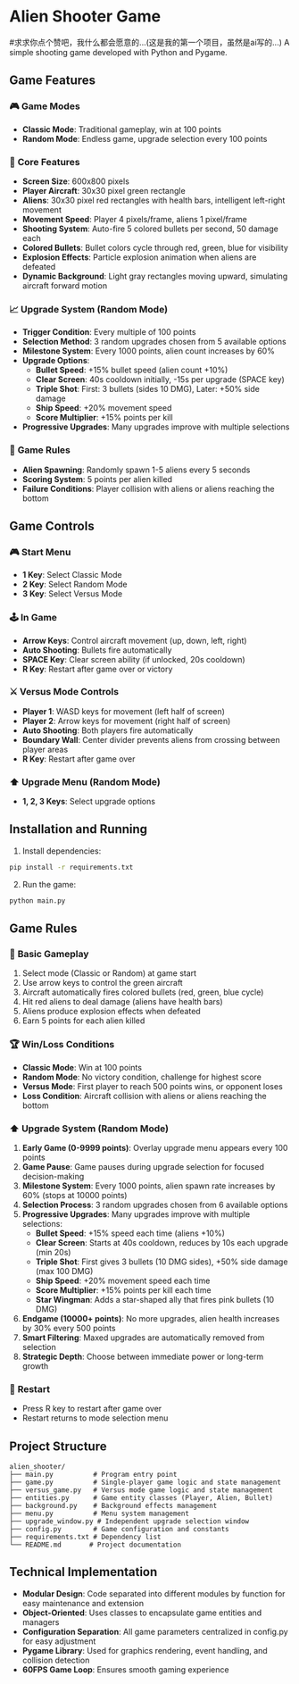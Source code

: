 # Alien Shooter Game
#求求你点个赞吧，我什么都会愿意的...(这是我的第一个项目，虽然是ai写的...)
A simple shooting game developed with Python and Pygame.

## Game Features

### 🎮 **Game Modes**
- **Classic Mode**: Traditional gameplay, win at 100 points
- **Random Mode**: Endless game, upgrade selection every 100 points

### 🚀 **Core Features**
- **Screen Size**: 600x800 pixels
- **Player Aircraft**: 30x30 pixel green rectangle
- **Aliens**: 30x30 pixel red rectangles with health bars, intelligent left-right movement
- **Movement Speed**: Player 4 pixels/frame, aliens 1 pixel/frame
- **Shooting System**: Auto-fire 5 colored bullets per second, 50 damage each
- **Colored Bullets**: Bullet colors cycle through red, green, blue for visibility
- **Explosion Effects**: Particle explosion animation when aliens are defeated
- **Dynamic Background**: Light gray rectangles moving upward, simulating aircraft forward motion

### 📈 **Upgrade System** (Random Mode)
- **Trigger Condition**: Every multiple of 100 points
- **Selection Method**: 3 random upgrades chosen from 5 available options
- **Milestone System**: Every 1000 points, alien count increases by 60%
- **Upgrade Options**:
  - **Bullet Speed**: +15% bullet speed (alien count +10%)
  - **Clear Screen**: 40s cooldown initially, -15s per upgrade (SPACE key)
  - **Triple Shot**: First: 3 bullets (sides 10 DMG), Later: +50% side damage
  - **Ship Speed**: +20% movement speed
  - **Score Multiplier**: +15% points per kill
- **Progressive Upgrades**: Many upgrades improve with multiple selections

### 🎯 **Game Rules**
- **Alien Spawning**: Randomly spawn 1-5 aliens every 5 seconds
- **Scoring System**: 5 points per alien killed
- **Failure Conditions**: Player collision with aliens or aliens reaching the bottom

## Game Controls

### 🎮 **Start Menu**
- **1 Key**: Select Classic Mode
- **2 Key**: Select Random Mode
- **3 Key**: Select Versus Mode

### 🕹️ **In Game**
- **Arrow Keys**: Control aircraft movement (up, down, left, right)
- **Auto Shooting**: Bullets fire automatically
- **SPACE Key**: Clear screen ability (if unlocked, 20s cooldown)
- **R Key**: Restart after game over or victory

### ⚔️ **Versus Mode Controls**
- **Player 1**: WASD keys for movement (left half of screen)
- **Player 2**: Arrow keys for movement (right half of screen)
- **Auto Shooting**: Both players fire automatically
- **Boundary Wall**: Center divider prevents aliens from crossing between player areas
- **R Key**: Restart after game over

### ⬆️ **Upgrade Menu** (Random Mode)
- **1, 2, 3 Keys**: Select upgrade options

## Installation and Running

1. Install dependencies:
```bash
pip install -r requirements.txt
```

2. Run the game:
```bash
python main.py
```

## Game Rules

### 🎯 **Basic Gameplay**
1. Select mode (Classic or Random) at game start
2. Use arrow keys to control the green aircraft
3. Aircraft automatically fires colored bullets (red, green, blue cycle)
4. Hit red aliens to deal damage (aliens have health bars)
5. Aliens produce explosion effects when defeated
6. Earn 5 points for each alien killed

### 🏆 **Win/Loss Conditions**
- **Classic Mode**: Win at 100 points
- **Random Mode**: No victory condition, challenge for highest score
- **Versus Mode**: First player to reach 500 points wins, or opponent loses
- **Loss Condition**: Aircraft collision with aliens or aliens reaching the bottom

### ⬆️ **Upgrade System** (Random Mode)
1. **Early Game (0-9999 points)**: Overlay upgrade menu appears every 100 points
2. **Game Pause**: Game pauses during upgrade selection for focused decision-making
3. **Milestone System**: Every 1000 points, alien spawn rate increases by 60% (stops at 10000 points)
4. **Selection Process**: 3 random upgrades chosen from 6 available options
5. **Progressive Upgrades**: Many upgrades improve with multiple selections:
   - **Bullet Speed**: +15% speed each time (aliens +10%)
   - **Clear Screen**: Starts at 40s cooldown, reduces by 10s each upgrade (min 20s)
   - **Triple Shot**: First gives 3 bullets (10 DMG sides), +50% side damage (max 100 DMG)
   - **Ship Speed**: +20% movement speed each time
   - **Score Multiplier**: +15% points per kill each time
   - **Star Wingman**: Adds a star-shaped ally that fires pink bullets (10 DMG)
6. **Endgame (10000+ points)**: No more upgrades, alien health increases by 30% every 500 points
7. **Smart Filtering**: Maxed upgrades are automatically removed from selection
8. **Strategic Depth**: Choose between immediate power or long-term growth

### 🔄 **Restart**
- Press R key to restart after game over
- Restart returns to mode selection menu

## Project Structure

```
alien_shooter/
├── main.py          # Program entry point
├── game.py          # Single-player game logic and state management
├── versus_game.py   # Versus mode game logic and state management
├── entities.py      # Game entity classes (Player, Alien, Bullet)
├── background.py    # Background effects management
├── menu.py          # Menu system management
├── upgrade_window.py # Independent upgrade selection window
├── config.py        # Game configuration and constants
├── requirements.txt # Dependency list
└── README.md       # Project documentation
```

## Technical Implementation

- **Modular Design**: Code separated into different modules by function for easy maintenance and extension
- **Object-Oriented**: Uses classes to encapsulate game entities and managers
- **Configuration Separation**: All game parameters centralized in config.py for easy adjustment
- **Pygame Library**: Used for graphics rendering, event handling, and collision detection
- **60FPS Game Loop**: Ensures smooth gaming experience
